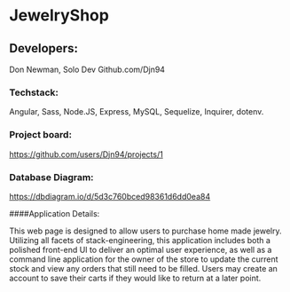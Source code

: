 # JewelryShop

##  Developers:
Don Newman, Solo Dev
Github.com/Djn94

### Techstack:
Angular, Sass, Node.JS, Express, MySQL, Sequelize, Inquirer, dotenv.

### Project board:
https://github.com/users/Djn94/projects/1

### Database Diagram:
https://dbdiagram.io/d/5d3c760bced98361d6dd0ea84

####Application Details:

This web page is designed to allow users to purchase home made jewelry. Utilizing all facets of stack-engineering, this application includes both a polished front-end UI to deliver an optimal user experience, as well as a command line application for the owner of the store to update the current stock and view any orders that still need to be filled. Users may create an account to save their carts if they would like to return at a later point. 
